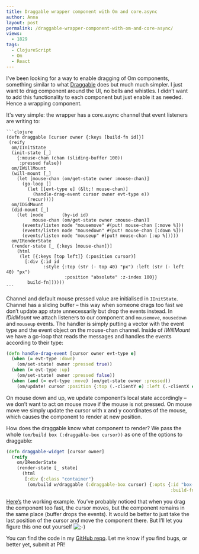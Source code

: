 ```yaml
---
title: Draggable wrapper component with Om and core.async
author: Anna
layout: post
permalink: /draggable-wrapper-component-with-om-and-core-async/
views:
  - 1829
tags:
  - ClojureScript
  - Om
  - React
---
```

I've been looking for a way to enable dragging of Om components, something similar to what [Draggable](http://jqueryui.com/draggable/) does but much much simpler.
I just want to drag component around the UI, no bells and whistles. I didn&#8217;t want to add this functionality to each component but just enable it as needed. Hence a wrapping component.

It's very simple: the wrapper has a core.async channel that event listeners are writing to:

    ```clojure
    (defn draggable [cursor owner {:keys [build-fn id]}]
     (reify
      om/IInitState
      (init-state [_]
        {:mouse-chan (chan (sliding-buffer 100))
         :pressed false})
      om/IWillMount
      (will-mount [_]
        (let [mouse-chan (om/get-state owner :mouse-chan)]
          (go-loop []
            (let [[evt-type e] (&lt;! mouse-chan)]
              (handle-drag-event cursor owner evt-type e))
            (recur))))
      om/IDidMount
      (did-mount [_]
        (let [node       (by-id id)
              mouse-chan (om/get-state owner :mouse-chan)]
          (events/listen node "mousemove" #(put! mouse-chan [:move %]))
          (events/listen node "mousedown" #(put! mouse-chan [:down %]))
          (events/listen node "mouseup" #(put! mouse-chan [:up %]))))
      om/IRenderState
      (render-state [_ {:keys [mouse-chan]}]
        (html
         (let [{:keys [top left]} (:position cursor)]
           [:div {:id id
                  :style {:top (str (- top 40) "px") :left (str (- left 40) "px")
                          :position "absolute" :z-index 100}}
            build-fn])))))
    ```

Channel and default mouse pressed value are initialised in `IInitState`. Channel has a sliding buffer &#8211; this way when someone drags too fast we don&#8217;t update app state unnecessarily but drop the events instead.
In *IDidMount* we attach listeners to our component and `mousemove`, `mousedown` and `mouseup` events. The handler is simply putting a vector with the event type and the event object on the mouse-chan channel. Inside of *IWillMount* we have a go-loop that reads the messages and handles the events according to their type:

```clojure
(defn handle-drag-event [cursor owner evt-type e]
  (when (= evt-type :down)
    (om/set-state! owner :pressed true))
  (when (= evt-type :up)
    (om/set-state! owner :pressed false))
  (when (and (= evt-type :move) (om/get-state owner :pressed))
    (om/update! cursor :position {:top (.-clientY e) :left (.-clientX e)})))
```

On mouse down and up, we update component&#8217;s local state accordingly &#8211; we don&#8217;t want to act on mouse move if the mouse is not pressed. On mouse move we simply update the cursor with x and y coordinates of the mouse, which causes the component to render at new position.

How does the draggable know what component to render? We pass the whole `(om/build box (:draggable-box cursor))` as one of the options to draggable:

```clojure
(defn draggable-widget [cursor owner]
  (reify
    om/IRenderState
    (render-state [_ state]
      (html
       [:div {:class "container"}
        (om/build w/draggable (:draggable-box cursor) {:opts {:id "box-widget"
                                                              :build-fn (om/build box (:draggable-box cursor))}})]))))

```

<a href="http://annapawlicka.github.io/om-data-vis/public/draggable-widget/index.html" target="_blank">Here&#8217;s</a> the working example. You&#8217;ve probably noticed that when you drag the component too fast, the cursor moves, but the component remains in the same place (buffer drops the events). It would be better to just take the last position of the cursor and move the component there. But I&#8217;ll let you figure this one out yourself <img src="http://annapawlicka.com/wp-includes/images/smilies/icon_wink.gif" alt=";-)" class="wp-smiley" />

You can find the code in my <a href="https://github.com/annapawlicka/om-data-vis" target="_blank">GitHub repo</a>. Let me know if you find bugs, or better yet, submit at PR!